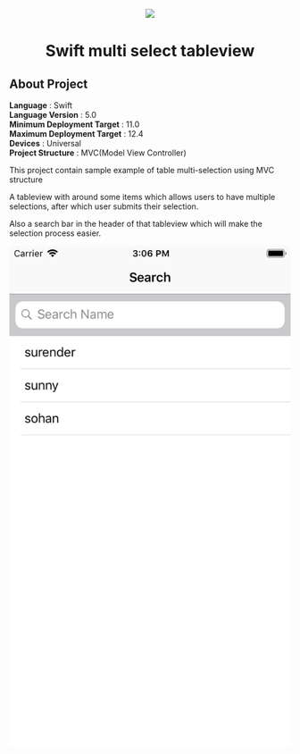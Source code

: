 <p align="center"><img src="https://www.netsetsoftware.com/images2/logonetset.png"></p>
<h1 align="center">Swift multi select tableview</h1>

## About Project
<b>Language</b> : Swift<br>
<b>Language Version</b>  : 5.0<br>
<b>Minimum Deployment Target</b> : 11.0<br>
<b>Maximum Deployment Target</b> : 12.4<br>
<b>Devices</b> : Universal<br>
<b>Project Structure</b> : MVC(Model View Controller)<br>

This project contain sample example of table multi-selection using MVC structure

A tableview with around some items which allows users to have multiple selections, after which user submits their selection.

Also a search bar in the header of that tableview which will make the selection process easier.


![alt text](https://raw.githubusercontent.com/Mprogrammer2020/iOS_Swift_Sample/master/Simulator%20Screen%20Shot%20-%20iPhone%208%20-%202019-08-21%20at%2015.06.11.png)
